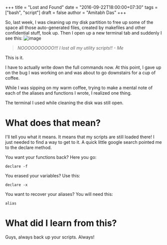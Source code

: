 +++
title = "Lost and Found"
date = "2016-09-22T18:00:00+07:30"
tags = ["bash", "script"]
draft = false
author = "Amitabh Das"
+++

So, last week, I was cleaning up my disk partition to free up some of the space all those auto-generated files, created by makefiles and other confidential stuff, took up. Then I open up a new terminal tab and suddenly I see this:
![image](https://i.imgur.com/mLdvTEK.png)

> _NOOOOOOOOOO!!! I lost all my utility scripts!! - Me_

This is it.

I have to actually write down the full commands now. At this point, I gave up on the bug I was working on and was about to go downstairs for a cup of coffee.

While I was sipping on my warm coffee, trying to make a mental note of each of the aliases and functions I wrote, I realized one thing. 

The terminal I used while cleaning the disk was still open.

# What does that mean? 

I'll tell you what it means. It means that my scripts are still loaded there! I just needed to find a way to get to it.
A quick little google search pointed me to the declare method.

You want your functions back? Here you go:

    declare -f

You erased your variables? Use this:

    declare -x

You want to recover your aliases? You will need this:

    alias

# What did I learn from this? 

Guys, always back up your scripts. Always!
